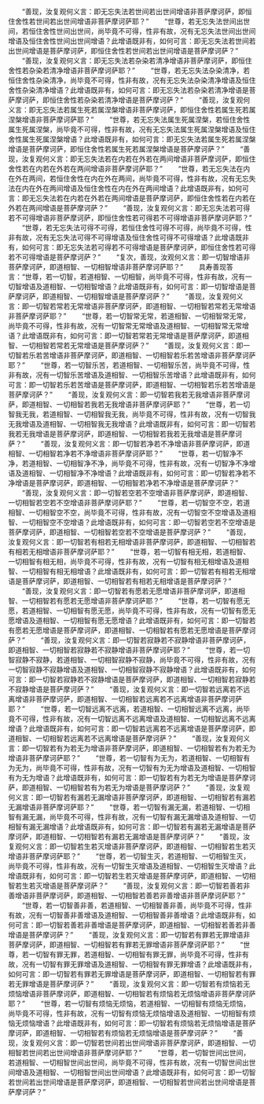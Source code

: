 <!-- { "loadSidebar": true } -->
　　“善现，汝复观何义言：即无忘失法若世间若出世间增语非菩萨摩诃萨，即恒住舍性若世间若出世间增语非菩萨摩诃萨耶？”
　　“世尊，若无忘失法世间出世间，若恒住舍性世间出世间，尚毕竟不可得，性非有故，况有无忘失法世间出世间增语及恒住舍性世间出世间增语？此增语既非有，如何可言：即无忘失法若世间若出世间增语是菩萨摩诃萨，即恒住舍性若世间若出世间增语是菩萨摩诃萨？”
　　“善现，汝复观何义言：即无忘失法若杂染若清净增语非菩萨摩诃萨，即恒住舍性若杂染若清净增语非菩萨摩诃萨耶？”
　　“世尊，若无忘失法杂染清净，若恒住舍性杂染清净，尚毕竟不可得，性非有故，况有无忘失法杂染清净增语及恒住舍性杂染清净增语？此增语既非有，如何可言：即无忘失法若杂染若清净增语是菩萨摩诃萨，即恒住舍性若杂染若清净增语是菩萨摩诃萨？”
　　“善现，汝复观何义言：即无忘失法若属生死若属涅槃增语非菩萨摩诃萨，即恒住舍性若属生死若属涅槃增语非菩萨摩诃萨耶？”
　　“世尊，若无忘失法属生死属涅槃，若恒住舍性属生死属涅槃，尚毕竟不可得，性非有故，况有无忘失法属生死属涅槃增语及恒住舍性属生死属涅槃增语？此增语既非有，如何可言：即无忘失法若属生死若属涅槃增语是菩萨摩诃萨，即恒住舍性若属生死若属涅槃增语是菩萨摩诃萨？”
　　“善现，汝复观何义言：即无忘失法若在内若在外若在两间增语非菩萨摩诃萨，即恒住舍性若在内若在外若在两间增语非菩萨摩诃萨耶？”
　　“世尊，若无忘失法在内在外在两间，若恒住舍性在内在外在两间，尚毕竟不可得，性非有故，况有无忘失法在内在外在两间增语及恒住舍性在内在外在两间增语？此增语既非有，如何可言：即无忘失法若在内若在外若在两间增语是菩萨摩诃萨，即恒住舍性若在内若在外若在两间增语是菩萨摩诃萨？”
　　“善现，汝复观何义言：即无忘失法若可得若不可得增语非菩萨摩诃萨，即恒住舍性若可得若不可得增语非菩萨摩诃萨耶？”
　　“世尊，若无忘失法可得不可得，若恒住舍性可得不可得，尚毕竟不可得，性非有故，况有无忘失法可得不可得增语及恒住舍性可得不可得增语？此增语既非有，如何可言：即无忘失法若可得若不可得增语是菩萨摩诃萨，即恒住舍性若可得若不可得增语是菩萨摩诃萨？”
　　“复次，善现，汝观何义言：即一切智增语非菩萨摩诃萨，即道相智、一切相智增语非菩萨摩诃萨耶？”
　　具寿善现答言：“世尊，若一切智，若道相智、一切相智，尚毕竟不可得，性非有故，况有一切智增语及道相智、一切相智增语？此增语既非有，如何可言：即一切智增语是菩萨摩诃萨，即道相智、一切相智增语是菩萨摩诃萨？”
　　“善现，汝复观何义言：即一切智若常若无常增语非菩萨摩诃萨，即道相智、一切相智若常若无常增语非菩萨摩诃萨耶？”
　　“世尊，若一切智常无常，若道相智、一切相智常无常，尚毕竟不可得，性非有故，况有一切智常无常增语及道相智、一切相智常无常增语？此增语既非有，如何可言：即一切智若常若无常增语是菩萨摩诃萨，即道相智、一切相智若常若无常增语是菩萨摩诃萨？”
　　“善现，汝复观何义言：即一切智若乐若苦增语非菩萨摩诃萨，即道相智、一切相智若乐若苦增语非菩萨摩诃萨耶？”
　　“世尊，若一切智乐苦，若道相智、一切相智乐苦，尚毕竟不可得，性非有故，况有一切智乐苦增语及道相智、一切相智乐苦增语？此增语既非有，如何可言：即一切智若乐若苦增语是菩萨摩诃萨，即道相智、一切相智若乐若苦增语是菩萨摩诃萨？”
　　“善现，汝复观何义言：即一切智若我若无我增语非菩萨摩诃萨，即道相智、一切相智若我若无我增语非菩萨摩诃萨耶？”
　　“世尊，若一切智我无我，若道相智、一切相智我无我，尚毕竟不可得，性非有故，况有一切智我无我增语及道相智、一切相智我无我增语？此增语既非有，如何可言：即一切智若我若无我增语是菩萨摩诃萨，即道相智、一切相智若我若无我增语是菩萨摩诃萨？”
　　“善现，汝复观何义言：即一切智若净若不净增语非菩萨摩诃萨，即道相智、一切相智若净若不净增语非菩萨摩诃萨耶？”
　　“世尊，若一切智净不净，若道相智、一切相智净不净，尚毕竟不可得，性非有故，况有一切智净不净增语及道相智、一切相智净不净增语？此增语既非有，如何可言：即一切智若净若不净增语是菩萨摩诃萨，即道相智、一切相智若净若不净增语是菩萨摩诃萨？”
　　“善现，汝复观何义言：即一切智若空若不空增语非菩萨摩诃萨，即道相智、一切相智若空若不空增语非菩萨摩诃萨耶？”
　　“世尊，若一切智空不空，若道相智、一切相智空不空，尚毕竟不可得，性非有故，况有一切智空不空增语及道相智、一切相智空不空增语？此增语既非有，如何可言：即一切智若空若不空增语是菩萨摩诃萨，即道相智、一切相智若空若不空增语是菩萨摩诃萨？”
　　“善现，汝复观何义言：即一切智若有相若无相增语非菩萨摩诃萨，即道相智、一切相智若有相若无相增语非菩萨摩诃萨耶？”
　　“世尊，若一切智有相无相，若道相智、一切相智有相无相，尚毕竟不可得，性非有故，况有一切智有相无相增语及道相智、一切相智有相无相增语？此增语既非有，如何可言：即一切智若有相若无相增语是菩萨摩诃萨，即道相智、一切相智若有相若无相增语是菩萨摩诃萨？”
　　“善现，汝复观何义言：即一切智若有愿若无愿增语非菩萨摩诃萨，即道相智、一切相智若有愿若无愿增语非菩萨摩诃萨耶？”
　　“世尊，若一切智有愿无愿，若道相智、一切相智有愿无愿，尚毕竟不可得，性非有故，况有一切智有愿无愿增语及道相智、一切相智有愿无愿增语？此增语既非有，如何可言：即一切智若有愿若无愿增语是菩萨摩诃萨，即道相智、一切相智若有愿若无愿增语是菩萨摩诃萨？”
　　“善现，汝复观何义言：即一切智若寂静若不寂静增语非菩萨摩诃萨，即道相智、一切相智若寂静若不寂静增语非菩萨摩诃萨耶？”
　　“世尊，若一切智寂静不寂静，若道相智、一切相智寂静不寂静，尚毕竟不可得，性非有故，况有一切智寂静不寂静增语及道相智、一切相智寂静不寂静增语？此增语既非有，如何可言：即一切智若寂静若不寂静增语是菩萨摩诃萨，即道相智、一切相智若寂静若不寂静增语是菩萨摩诃萨？”
　　“善现，汝复观何义言：即一切智若远离若不远离增语非菩萨摩诃萨，即道相智、一切相智若远离若不远离增语非菩萨摩诃萨耶？”
　　“世尊，若一切智远离不远离，若道相智、一切相智远离不远离，尚毕竟不可得，性非有故，况有一切智远离不远离增语及道相智、一切相智远离不远离增语？此增语既非有，如何可言：即一切智若远离若不远离增语是菩萨摩诃萨，即道相智、一切相智若远离若不远离增语是菩萨摩诃萨？”
　　“善现，汝复观何义言：即一切智若有为若无为增语非菩萨摩诃萨，即道相智、一切相智若有为若无为增语非菩萨摩诃萨耶？”
　　“世尊，若一切智有为无为，若道相智、一切相智有为无为，尚毕竟不可得，性非有故，况有一切智有为无为增语及道相智、一切相智有为无为增语？此增语既非有，如何可言：即一切智若有为若无为增语是菩萨摩诃萨，即道相智、一切相智若有为若无为增语是菩萨摩诃萨？”
　　“善现，汝复观何义言：即一切智若有漏若无漏增语非菩萨摩诃萨，即道相智、一切相智若有漏若无漏增语非菩萨摩诃萨耶？”
　　“世尊，若一切智有漏无漏，若道相智、一切相智有漏无漏，尚毕竟不可得，性非有故，况有一切智有漏无漏增语及道相智、一切相智有漏无漏增语？此增语既非有，如何可言：即一切智若有漏若无漏增语是菩萨摩诃萨，即道相智、一切相智若有漏若无漏增语是菩萨摩诃萨？”
　　“善现，汝复观何义言：即一切智若生若灭增语非菩萨摩诃萨，即道相智、一切相智若生若灭增语非菩萨摩诃萨耶？”
　　“世尊，若一切智生灭，若道相智、一切相智生灭，尚毕竟不可得，性非有故，况有一切智生灭增语及道相智、一切相智生灭增语？此增语既非有，如何可言：即一切智若生若灭增语是菩萨摩诃萨，即道相智、一切相智若生若灭增语是菩萨摩诃萨？”
　　“善现，汝复观何义言：即一切智若善若非善增语非菩萨摩诃萨，即道相智、一切相智若善若非善增语非菩萨摩诃萨耶？”
　　“世尊，若一切智善非善，若道相智、一切相智善非善，尚毕竟不可得，性非有故，况有一切智善非善增语及道相智、一切相智善非善增语？此增语既非有，如何可言：即一切智若善若非善增语是菩萨摩诃萨，即道相智、一切相智若善若非善增语是菩萨摩诃萨？”
　　“善现，汝复观何义言：即一切智若有罪若无罪增语非菩萨摩诃萨，即道相智、一切相智若有罪若无罪增语非菩萨摩诃萨耶？”
　　“世尊，若一切智有罪无罪，若道相智、一切相智有罪无罪，尚毕竟不可得，性非有故，况有一切智有罪无罪增语及道相智、一切相智有罪无罪增语？此增语既非有，如何可言：即一切智若有罪若无罪增语是菩萨摩诃萨，即道相智、一切相智若有罪若无罪增语是菩萨摩诃萨？”
　　“善现，汝复观何义言：即一切智若有烦恼若无烦恼增语非菩萨摩诃萨，即道相智、一切相智若有烦恼若无烦恼增语非菩萨摩诃萨耶？”
　　“世尊，若一切智有烦恼无烦恼，若道相智、一切相智有烦恼无烦恼，尚毕竟不可得，性非有故，况有一切智有烦恼无烦恼增语及道相智、一切相智有烦恼无烦恼增语？此增语既非有，如何可言：即一切智若有烦恼若无烦恼增语是菩萨摩诃萨，即道相智、一切相智若有烦恼若无烦恼增语是菩萨摩诃萨？”
　　“善现，汝复观何义言：即一切智若世间若出世间增语非菩萨摩诃萨，即道相智、一切相智若世间若出世间增语非菩萨摩诃萨耶？”
　　“世尊，若一切智世间出世间，若道相智、一切相智世间出世间，尚毕竟不可得，性非有故，况有一切智世间出世间增语及道相智、一切相智世间出世间增语？此增语既非有，如何可言：即一切智若世间若出世间增语是菩萨摩诃萨，即道相智、一切相智若世间若出世间增语是菩萨摩诃萨？”
